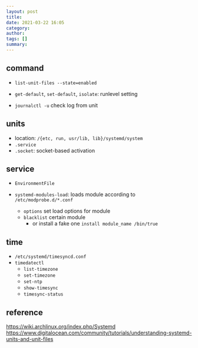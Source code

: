 ```yaml
---
layout: post
title: 
date: 2021-03-22 16:05
category: 
author: 
tags: []
summary: 
---
```


## command

- `list-unit-files --state=enabled`
- `get-default`, `set-default`, `isolate`: runlevel setting

- `journalctl -u` check log from unit

## units

- location: `/{etc, run, usr/lib, lib}/systemd/system`
- `.service`
- `.socket`: socket-based activation

## service

- `EnvironmentFile`

- `systemd-modules-load`: loads module according to `/etc/modprobe.d/*.conf`
  - `options` set load options for module
  - `blacklist` certain module
    - or install a fake one `install module_name /bin/true`

## time

- `/etc/systemd/timesyncd.conf`
- `timedatectl`
  - `list-timezone`
  - `set-timezone`
  - `set-ntp`
  - `show-timesync`
  - `timesync-status`

## reference

https://wiki.archlinux.org/index.php/Systemd
https://www.digitalocean.com/community/tutorials/understanding-systemd-units-and-unit-files
